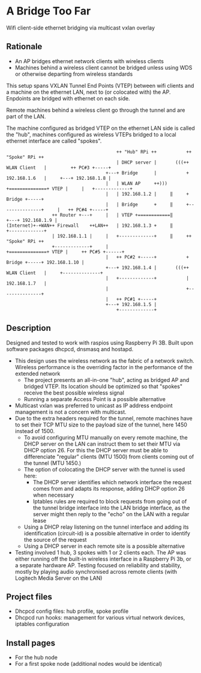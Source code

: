 # A Bridge Too Far
Wifi client-side ethernet bridging via multicast vxlan overlay

## Rationale
 - An AP bridges ethernet network clients with wireless clients
 - Machines behind a wireless client cannot be bridged unless using WDS or otherwise departing from wireless standards

This setup spans VXLAN Tunnel End Points (VTEP) between wifi clients and a machine on the ethernet LAN, next to (or colocated with) the AP. Enpdoints are bridged with ethernet on each side.

Remote machines behind a wireless client go through the tunnel and are part of the LAN.

The machine configured as bridged VTEP on the ethernet LAN side is called the "hub", machines configured as wireless VTEPs bridged to a local ethernet interface are called "spokes".

```
                                         ++ "Hub" RPi ++           ++ "Spoke" RPi ++
                                         | DHCP server |       (((++ WLAN Client   |         ++ PC#3 +-----+
                                     +---+ Bridge      |           + 192.168.1.6   |     +---+ 192.168.1.8 |
                                     |   | WLAN AP     ++))) +==============+ VTEP |     |   +-------------+
                                     |   | 192.168.1.2 |     ‖     +        Bridge +-----+
                                     |   | Bridge      +     ‖     +---------------+     |   ++ PC#4 +-----+
                 ++ Router +---+     |   | VTEP +============‖                           +---+ 192.168.1.9 |
(Internet)+-+WAN++ Firewall    ++LAN++   | 192.168.1.3 +     ‖                               +-------------+
                 | 192.168.1.1 |     |   +-------------+     ‖     ++ "Spoke" RPi ++
                 +-------------+     |                       +==============+ VTEP |     ++ PC#5 +------+
                                     |   ++ PC#2 +-----+           +        Bridge +-----+ 192.168.1.10 |
                                     +---+ 192.168.1.4 |       (((++ WLAN Client   |     +--------------+
                                     |   +-------------+           | 192.168.1.7   |
                                     |                             +---------------+
                                     |   ++ PC#1 +-----+
                                     +---+ 192.168.1.5 |
                                         +-------------+
```
 
## Description

Designed and tested to work with raspios using Raspberry Pi 3B. Built upon software packages dhcpcd, dnsmasq and hostapd.

  - This design uses the wireless network as the fabric of a network switch. Wireless performance is the overriding factor in the performance of the extended network
     - The project presents an all-in-one "hub", acting as bridged AP and bridged VTEP. Its location should be optimized so that "spokes" receive the best possible wireless signal
     - Running a separate Access Point is a possible alternative
  - Multicast vxlan was preferred to unicast as IP address endpoint management is not a concern with multicast.
  - Due to the extra headers required for the tunnel, remote machines have to set their TCP MTU size to the payload size of the tunnel, here 1450 instead of 1500.
    - To avoid configuring MTU manually on every remote machine, the DHCP server on the LAN can instruct them to set their MTU via DHCP option 26. For this the DHCP server must be able to differenciate "regular" clients (MTU 1500) from clients coming out of the tunnel (MTU 1450.)
    - The option of colocating the DHCP server with the tunnel is used here:
       - The DHCP server identifies which network interface the request comes from and adapts its response, adding DHCP option 26 when necessary
       - Iptables rules are required to block requests from going out of the tunnel bridge interface into the LAN bridge interface, as the server might then reply to the "echo" on the LAN with a regular lease
    - Using a DHCP relay listening on the tunnel interface and adding its identification (circuit-id) is a possible alternative in order to identify the source of the request
    - Using a DHCP server in each remote site is a possible alternative
  - Testing involved 1 hub, 3 spokes with 1 or 2 clients each. The AP was either running off the built-in wireless interface in a Raspberry Pi 3b, or a separate hardware AP. Testing focused on reliability and stability, mostly by playing audio synchronised across remote clients (with Logitech Media Server on the LAN)

## Project files
 - Dhcpcd config files: hub profile, spoke profile
 - Dhcpcd run hooks: management for various virtual network devices, iptables configuration

## Install pages
 - For the hub node
 - For a first spoke node (additional nodes would be identical)
